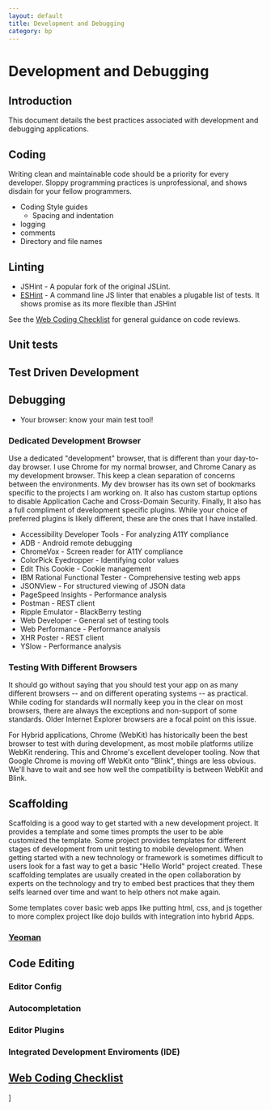 ```yaml
---
layout: default
title: Development and Debugging
category: bp
---
```


# Development and Debugging

## Introduction

This document details the best practices associated with development and debugging applications.

## Coding
Writing clean and maintainable code should be a priority for every developer. Sloppy programming practices is unprofessional, and shows disdain for your fellow programmers.

- Coding Style guides
	- Spacing and indentation
- logging
- comments
- Directory and file names

## Linting
- JSHint - A popular fork of the original JSLint.
- [ESHint](https://github.com/nzakas/eslint) - A command line JS linter that enables a plugable list of tests. It shows promise as its more flexible than JSHint

See the [Web Coding Checklist](./web_coding_checklist.html) for general guidance on code reviews.


## Unit tests

## Test Driven Development

## Debugging
- Your browser: know your main test tool!

### Dedicated Development Browser
Use a dedicated "development" browser, that is different than your day-to-day browser. I use Chrome for my normal browser, and Chrome Canary as my development browser. This keep a clean separation of concerns between the environments. My dev browser has its own set of bookmarks specific to the projects I am working on. It also has custom startup options to disable Application Cache and Cross-Domain Security. Finally, It also has a full compliment of development specific plugins. While your choice of preferred plugins is likely different, these are the ones that I have installed.
- Accessibility Developer Tools - For analyzing A11Y compliance
- ADB - Android remote debugging
- ChromeVox - Screen reader for A11Y compliance
- ColorPick Eyedropper - Identifying color values
- Edit This Cookie - Cookie management
- IBM Rational Functional Tester - Comprehensive testing web apps
- JSONView - For structured viewing of JSON data
- PageSpeed Insights - Performance analysis
- Postman - REST client
- Ripple Emulator - BlackBerry testing
- Web Developer - General set of testing tools
- Web Performance - Performance analysis
- XHR Poster - REST client
- YSlow - Performance analysis

### Testing With Different Browsers
It should go without saying that you should test your app on as many different browsers -- and on different operating systems -- as practical. While coding for standards will normally keep you in the clear on most browsers, there are always the exceptions and non-support of some standards. Older Internet Explorer browsers are a focal point on this issue.

For Hybrid applications, Chrome (WebKit) has historically been the best browser to test with during development, as most mobile platforms utilize WebKit rendering. This and Chrome's excellent developer tooling. Now that Google Chrome is moving off WebKit onto "Blink", things are less obvious. We'll have to wait and see how well the compatibility is between WebKit and Blink.

## Scaffolding
Scaffolding is a good way to get started with a new development project.
It provides a template and some times prompts the user to be able customized the template.
Some project provides templates for different stages of development from unit testing to mobile development.
When getting started with a new technology or framework is sometimes difficult to users look for a fast way
to get a basic "Hello World" project created.
These scaffolding templates are usually created in the open collaboration by experts on the technology and
try to embed best practices that they them selfs learned over time and want to help others not make again.

Some templates cover basic web apps like putting html, css, and js together to more complex project like
dojo builds with integration into hybrid Apps.

### [Yeoman](http://yeoman.io)


## Code Editing

### Editor Config
### Autocompletation
### Editor Plugins
### Integrated Development Enviroments (IDE)

## [Web Coding Checklist](./web_coding_checklist.html)
]


<!-- =====[ Keep all links inline.  It will make breaking up docs easier ]===== -->


